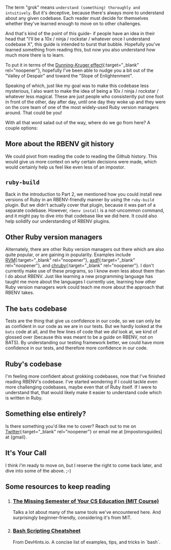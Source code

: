The term "grok" means `understand (something) thoroughly and intuitively`.  But it's deceptive, because there's always more to understand about any given codebase.  Each reader must decide for themselves whether they've learned enough to move on to other challenges.

And that's kind of the point of this guide- if people have an idea in their head that "I'll be a 10x / ninja / rockstar / whatever once I understand codebase X", this guide is intended to burst that bubble.  Hopefully you've learned something from reading this, but now you also understand how much more there is to learn.

To put it in terms of the [Dunning-Kruger effect](https://web.archive.org/web/20221129140620/https://slidemodel.com/templates/dunning-kruger-effect-curve-for-powerpoint/){:target="_blank" rel="noopener"}, hopefully I've been able to nudge you a bit out of the "Valley of Despair" and toward the "Slope of Enlightenment".

Speaking of which, just like my goal was to make this codebase less mysterious, I also want to make the idea of being a 10x / ninja / rockstar / whatever less magical.  These are just people who consistently put one foot in front of the other, day after day, until one day they woke up and they were on the core team of one of the most widely-used Ruby version managers around.  That could be you!

With all that word salad out of the way, where do we go from here?  A couple options:

## More about the RBENV git history

We could pivot from reading the code to reading the Github history.  This would give us more context on *why* certain decisions were made, which would certainly help us feel like even less of an impostor.

## `ruby-build`

Back in the introduction to Part 2, we mentioned how you could install new versions of Ruby in an RBENV-friendly manner by using the `ruby-build` plugin.  But we didn't actually cover that plugin, because it was part of a separate codebase.  However, `rbenv install` is a not-uncommon command, and it might pay to dive into that codebase like we did here.  It could also help solidify our understanding of RBENV plugins.

## Other Ruby version managers

Alternately, there are other Ruby version managers out there which are also quite popular, or are gaining in popularity.  Examples include [RVM](https://rvm.io/){:target="_blank" rel="noopener"}, [asdf](https://asdf-vm.com/){:target="_blank" rel="noopener"}, and [chruby](https://github.com/postmodern/chruby){:target="_blank" rel="noopener"}.  I don't currently make use of these programs, so I know even less about them than I do about RBENV.  Just like learning a new programming language has taught me more about the languages I currently use, learning how other Ruby version managers work could teach me more about the approach that RBENV takes.

## The `bats` codebase

Tests are the thing that give us confidence in our code, so we can only be as confident in our code as we are in our tests.  But we hardly looked at the `bats` code at all, and the few lines of code that we *did* look at, we kind of glossed over (because this was meant to be a guide on RBENV, not on BATS).  By understanding our testing framework better, we could have more confidence in our tests, and therefore more confidence in our code.

## Ruby's codebase

I'm feeling more confident about grokking codebases, now that I've finished reading RBENV's codebase.  I've started wondering if I could tackle even more challenging codebases, maybe even that of Ruby itself.  If I were to understand that, that would likely make it easier to understand code which is written in Ruby.

## Something else entirely?

Is there something you'd like me to cover?  Reach out to me on [Twitter](https://www.twitter.com/impostorsguides){:target="_blank" rel="noopener"} or email me at [impostorsguides] at {gmail}.

## It's Your Call

I think *I'm* ready to move on, but I reserve the right to come back later, and dive into some of the above. ;-)

## Some resources to keep reading

<ol>
  <li><h3><a href="https://missing.csail.mit.edu/" target="_blank">The Missing Semester of Your CS Education (MIT Course)</a></h3>
  <p>Talks a lot about many of the same tools we've encountered here.  And surprisingly beginner-friendly, considering it's from MIT.</p>
  </li>
  <li><h3><a href="https://devhints.io/bash" target="_blank">Bash Scripting Cheatsheet</a></h3>
  <p>From DevHints.io.  A concise list of examples, tips, and tricks in `bash`.</p>
  </li>
</ol>
